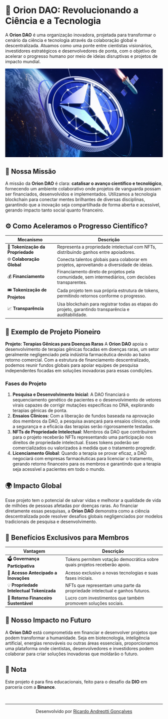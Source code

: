 # 🌌 Orion DAO: **Revolucionando a Ciência e a Tecnologia**
A **Orion DAO** é uma organização inovadora, projetada para transformar o cenário da ciência e tecnologia através da colaboração global e descentralizada. Atuamos como uma ponte entre cientistas visionários, investidores estratégicos e desenvolvedores de ponta, com o objetivo de acelerar o progresso humano por meio de ideias disruptivas e projetos de impacto mundial.
<div align="center">
  <img src="./orion-dao.jpeg" alt="Orion Banner">
</div>

## 🚀 Nossa Missão
A missão da **Orion DAO** é clara: **catalisar o avanço científico e tecnológico**, fornecendo um ambiente colaborativo onde projetos de vanguarda possam ser financiados, desenvolvidos e implementados. Utilizamos a tecnologia blockchain para conectar mentes brilhantes de diversas disciplinas, garantindo que a inovação seja compartilhada de forma aberta e acessível, gerando impacto tanto social quanto financeiro.

## ⚙️ Como Aceleramos o Progresso Científico?
| **Mecanismo**                        | **Descrição**                                                                                                          |
|-------------------------------------|------------------------------------------------------------------------------------------------------------------------|
| 🔗 **Tokenização da Propriedade**     | Representa a propriedade intelectual com NFTs, distribuindo ganhos entre apoiadores.                                  |
| 🌐 **Colaboração Global**            | Conecta talentos globais para colaborar em projetos, aproveitando a diversidade de ideias.                              |
| 💰 **Financiamento**                 | Financiamento direto de projetos pela comunidade, sem intermediários, com decisões transparentes.                       |
| 🎟️ **Tokenização de Projetos**       | Cada projeto tem sua própria estrutura de tokens, permitindo retornos conforme o progresso.                             |
| 📈 **Transparência**                 | Usa blockchain para registrar todas as etapas do projeto, garantindo transparência e auditabilidade.                    |

## 🌟 Exemplo de Projeto Pioneiro
**Projeto: Terapias Gênicas para Doenças Raras**
A **Orion DAO** apoia o desenvolvimento de terapias gênicas focadas em doenças raras, um setor geralmente negligenciado pela indústria farmacêutica devido ao baixo retorno comercial. Com a estrutura de financiamento descentralizado, podemos reunir fundos globais para apoiar equipes de pesquisa independentes focadas em soluções inovadoras para essas condições.
### Fases do Projeto
1. **Pesquisa e Desenvolvimento Inicial**: A DAO financiará o sequenciamento genético de pacientes e o desenvolvimento de vetores virais capazes de corrigir mutações específicas no DNA, explorando terapias gênicas de ponta.
2. **Ensaios Clínicos**: Com a liberação de fundos baseada na aprovação dos membros da DAO, a pesquisa avançará para ensaios clínicos, onde a segurança e a eficácia das terapias serão rigorosamente testadas.
3. **NFTs de Propriedade Intelectual**: Membros da DAO que contribuírem para o projeto receberão NFTs representando uma participação nos direitos de propriedade intelectual. Esses tokens poderão ser comercializados ou valorizados à medida que o tratamento progredir.
4. **Licenciamento Global**: Quando a terapia se provar eficaz, a DAO negociará com empresas farmacêuticas para licenciar o tratamento, gerando retorno financeiro para os membros e garantindo que a terapia seja acessível a pacientes em todo o mundo.

## 🌍 Impacto Global
Esse projeto tem o potencial de salvar vidas e melhorar a qualidade de vida de milhões de pessoas afetadas por doenças raras. Ao financiar diretamente essas pesquisas, a **Orion DAO** demonstra como a ciência descentralizada pode resolver desafios globais negligenciados por modelos tradicionais de pesquisa e desenvolvimento.

## 🎯 Benefícios Exclusivos para Membros
| **Vantagem** | **Descrição** |
| ------------ | ------------- |
| 🗳️ **Governança Participativa** | Tokens permitem votação democrática sobre quais projetos receberão apoio. |
| 🚀 **Acesso Antecipado a Inovações** | Acesso exclusivo a novas tecnologias e suas fases iniciais.                |
| 💡 **Propriedade Intelectual Tokenizada** | NFTs que representam uma parte da propriedade intelectual e ganhos futuros. |
| 💸 **Retorno Financeiro Sustentável** | Lucro com investimentos que também promovem soluções sociais.              |

## 🌱 Nosso Impacto no Futuro
A **Orion DAO** está comprometida em financiar e desenvolver projetos que podem transformar a humanidade. Seja em biotecnologia, inteligência artificial, energias renováveis ou outras áreas essenciais, proporcionamos uma plataforma onde cientistas, desenvolvedores e investidores podem colaborar para criar soluções inovadoras que moldarão o futuro.

## 📝 Nota
Este projeto é para fins educacionais, feito para o desafio da **DIO** em parceria com a **Binance**.

<br>

---
<p align="center"> Desenvolvido por <a href="https://github.com/devAndreotti">Ricardo Andreotti Gonçalves</a> </p>
